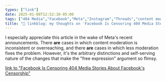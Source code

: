 ```yaml
---
types: ["link"]
date: 2025-01-08T12:52:10-05:00
tags: ["404 Media","Facebook","Meta","Instagram","Threads","content moderation"]
title: "🔗 linkblog: my thoughts on 'Facebook Is Censoring 404 Media Stories About Facebook's Censorship'"
---
```

I especially appreciate this article in the wake of Meta's recent announcements. There **are** cases in which content moderation is inconsistent or overreaching, and there **are** cases in which less moderation fixes the problem. However, it's the arbitrary distinctions and self-serving nature of the changes that make the "free expression" argument so flimsy.

[link to "Facebook Is Censoring 404 Media Stories About Facebook's Censorship"](https://www.404media.co/facebook-is-censoring-404-media-stories-about-facebooks-censorship/)
